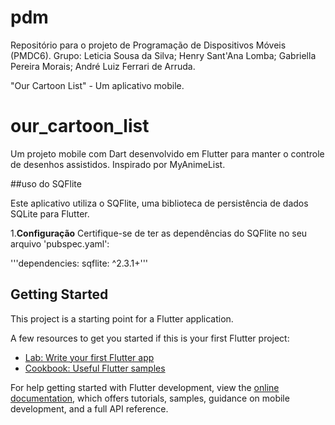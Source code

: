# pdm
Repositório para o projeto de Programação de Dispositivos Móveis (PMDC6).
Grupo: 
Leticia Sousa da Silva; 
Henry Sant'Ana Lomba; 
Gabriella Pereira Morais; 
André Luiz Ferrari de Arruda.

"Our Cartoon List" - Um aplicativo mobile.

# our_cartoon_list
Um projeto mobile com Dart desenvolvido em Flutter para manter o controle de desenhos assistidos.
Inspirado por MyAnimeList.

##uso do SQFlite

Este aplicativo utiliza o SQFlite, uma biblioteca de persistência de dados SQLite para Flutter. 

1.**Configuração**
Certifique-se de ter as dependências do SQFlite no seu arquivo 'pubspec.yaml':

'''dependencies:
  sqflite: ^2.3.1+'''



## Getting Started

This project is a starting point for a Flutter application.

A few resources to get you started if this is your first Flutter project:

- [Lab: Write your first Flutter app](https://docs.flutter.dev/get-started/codelab)
- [Cookbook: Useful Flutter samples](https://docs.flutter.dev/cookbook)

For help getting started with Flutter development, view the
[online documentation](https://docs.flutter.dev/), which offers tutorials,
samples, guidance on mobile development, and a full API reference.
